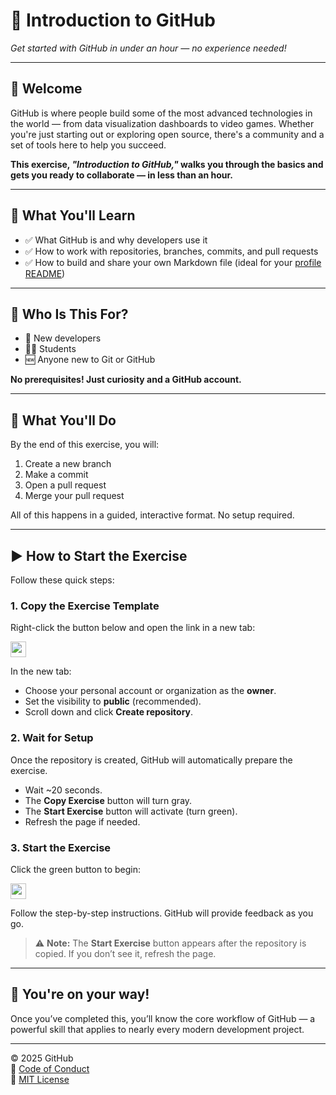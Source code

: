# 🌟 Introduction to GitHub

_Get started with GitHub in under an hour — no experience needed!_

---

## 👋 Welcome

GitHub is where people build some of the most advanced technologies in the world — from data visualization dashboards to video games. Whether you're just starting out or exploring open source, there's a community and a set of tools here to help you succeed.

**This exercise, _"Introduction to GitHub,"_ walks you through the basics and gets you ready to collaborate — in less than an hour.**

---

## 🧠 What You'll Learn

- ✅ What GitHub is and why developers use it  
- ✅ How to work with repositories, branches, commits, and pull requests  
- ✅ How to build and share your own Markdown file (ideal for your [profile README](https://docs.github.com/account-and-profile/setting-up-and-managing-your-github-profile/customizing-your-profile/managing-your-profile-readme))

---

## 👤 Who Is This For?

- 🚀 New developers  
- 🧑‍🎓 Students  
- 🆕 Anyone new to Git or GitHub  

**No prerequisites! Just curiosity and a GitHub account.**

---

## 🧱 What You'll Do

By the end of this exercise, you will:

1. Create a new branch  
2. Make a commit  
3. Open a pull request  
4. Merge your pull request  

All of this happens in a guided, interactive format. No setup required.

---

## ▶️ How to Start the Exercise

Follow these quick steps:

### 1. Copy the Exercise Template

Right-click the button below and open the link in a new tab:

<a id="copy-exercise" href="https://github.com/new?template_owner=skills&template_name=introduction-to-github&owner=%40me&name=skills-introduction-to-github&description=Exercise:+Introduction+to+GitHub&visibility=public">
   <img src="https://img.shields.io/badge/📠_Copy_Exercise-008000" height="25pt"/>
</a>

In the new tab:

- Choose your personal account or organization as the **owner**.
- Set the visibility to **public** (recommended).
- Scroll down and click **Create repository**.

### 2. Wait for Setup

Once the repository is created, GitHub will automatically prepare the exercise.

- Wait ~20 seconds.
- The **Copy Exercise** button will turn gray.
- The **Start Exercise** button will activate (turn green).
- Refresh the page if needed.

### 3. Start the Exercise

Click the green button to begin:

<a id="start-exercise">
   <img src="https://img.shields.io/badge/🚀_Start_Exercise-AAA" height="25pt"/>
</a>

Follow the step-by-step instructions. GitHub will provide feedback as you go.

> ⚠️ **Note:** The **Start Exercise** button appears after the repository is copied. If you don’t see it, refresh the page.

---

## 🙌 You're on your way!

Once you’ve completed this, you’ll know the core workflow of GitHub — a powerful skill that applies to nearly every modern development project.

---

&copy; 2025 GitHub  
🔹 [Code of Conduct](https://www.contributor-covenant.org/version/2/1/code_of_conduct/code_of_conduct.md)  
🔹 [MIT License](https://gh.io/mit)
